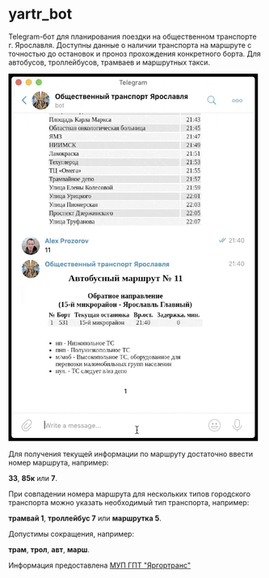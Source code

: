 # yartr_bot
Telegram-бот для планирования поездки на общественном транспорте г. Ярославля. 
Доступны данные о наличии транспорта на маршруте с точностью до остановок и проноз прохождения конкретного борта. Для автобусов, троллейбусов, трамваев и маршрутных такси.  

![](./public/example91.gif)

Для получения текущей информации по маршруту достаточно ввести номер маршрута, например:

**33**, **85к** или **7**.

При совпадении номера маршрута для нескольких типов городского транспорта можно указать необходимый тип транспорта, например:

**трамвай 1**, **троллейбус 7** или **маршрутка 5**.

Допустимы сокращения, например: 

**трам**, **трол**, **авт**, **марш**.

Информация предоставлена [МУП ГПТ \"Яргортранс\"](http://ot76.ru)
